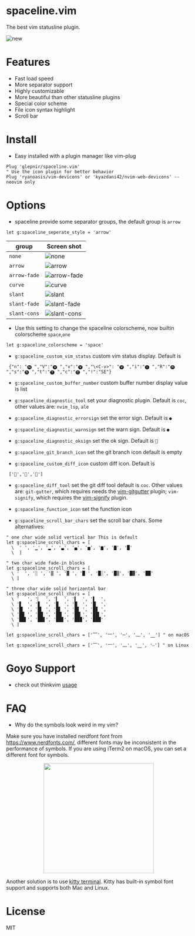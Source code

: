 # spaceline.vim

The best vim statusline plugin.

![new](https://user-images.githubusercontent.com/41671631/89755347-b4a72000-db11-11ea-8a01-e69c69e020ff.png)

# Features

- Fast load speed
- More separator support
- Highly customizable
- More beautiful than other statusline plugins
- Special color scheme
- File icon syntax highlight
- Scroll bar

# Install

- Easy installed with a plugin manager like vim-plug

```
Plug 'glepnir/spaceline.vim'
" Use the icon plugin for better behavior
Plug 'ryanoasis/vim-devicons' or 'kyazdani42/nvim-web-devicons' --neovim only
```

# Options

- spaceline provide some separator groups, the default group is `arrow`

```viml
let g:spaceline_seperate_style = 'arrow'
```

| group        | Screen shot                                                                                                         |
| ------------ | ------------------------------------------------------------------------------------------------------------------- |
| `none`       | ![none](https://user-images.githubusercontent.com/41671631/89510132-c54e5200-d802-11ea-90f5-2346d7e049ca.png)       |
| `arrow`      | ![arrow](https://user-images.githubusercontent.com/41671631/89510121-c2ebf800-d802-11ea-85d3-028ea21ab62d.png)      |
| `arrow-fade` | ![arrow-fade](https://user-images.githubusercontent.com/41671631/89510114-c0899e00-d802-11ea-8a95-a6f3f4857697.png) |
| `curve`      | ![curve](https://user-images.githubusercontent.com/41671631/89510127-c41d2500-d802-11ea-867e-d37fbb4fb182.png)      |
| `slant`      | ![slant](https://user-images.githubusercontent.com/41671631/89510140-c7181580-d802-11ea-8770-567d0dcccc07.png)      |
| `slant-fade` | ![slant-fade](https://user-images.githubusercontent.com/41671631/89510136-c5e6e880-d802-11ea-8892-3677e90d7086.png) |
| `slant-cons` | ![slant-cons](https://user-images.githubusercontent.com/41671631/89510589-5a514b00-d803-11ea-8228-dc8d8778f346.png) |

- Use this setting to change the spaceline colorscheme, now builtin colorscheme
  `space`,`one`

```viml
let g:spaceline_colorscheme = 'space'
```

- `g:spaceline_custom_vim_status` custom vim status display. Default is

```vim
 {"n": "🅝 ","V":"🅥 ","v":"🅥 ","\<C-v>": "🅥 ","i":"🅘 ","R":"🅡 ","s":"🅢 ","t":"🅣 ","c":"🅒 ","!":"SE"}
```

- `g:spaceline_custom_buffer_number` custom buffer number display value is list

- `g:spaceline_diagnostic_tool` set your diagnostic plugin. Default is `coc`, other values are:
  `nvim_lsp`, `ale`

- `g:spaceline_diagnostic_errorsign` set the error sign. Default is `●`
- `g:spaceline_diagnostic_warnsign` set the warn sign. Default is `●`
- `g:spaceline_diagnostic_oksign` set the ok sign. Default is ``

- `g:spaceline_git_branch_icon` set the git branch icon default is empty
- `g:spaceline_custom_diff_icon` custom diff icon. Default is

```vim
 ['','','']
```

- `g:spaceline_diff_tool` set the git diff tool default is `coc`.
  Other values are: `git-gutter`, which requires needs the [vim-gitgutter](https://github.com/airblade/vim-gitgutter) plugin;
  `vim-signify`, which requires the [vim-signify](https://github.com/mhinz/vim-signify) plugin.


- `g:spaceline_function_icon` set the function icon

- `g:spaceline_scroll_bar_chars` set the scroll bar chars. Some alternatives:

```vimscript
" one char wide solid vertical bar This is default
let g:spaceline_scroll_chars = [
  \  ' ', '▁', '▂', '▃', '▄', '▅', '▆', '▇', '█'
  \  ]

" two char wide fade-in blocks
let g:spaceline_scroll_chars = [
  \ '  ', '░ ', '▒ ', '▓ ', '█ ', '█░', '█▒', '█▓', '██'
  \ ]

" three char wide solid horizontal bar
let g:spaceline_scroll_chars = [
  \ '   ', '▏  ', '▎  ', '▍  ', '▌  ',
  \ '▋  ', '▊  ', '▉  ', '█  ', '█▏ ',
  \ '█▎ ', '█▍ ', '█▌ ', '█▋ ', '█▊ ',
  \ '█▉ ', '██ ', '██▏', '██▎', '██▍',
  \ '██▌', '██▋', '██▊', '██▉', '███'
  \ ]

let g:spaceline_scroll_chars = ['⎺', '⎻', '─', '⎼', '⎽'] " on macOS

let g:spaceline_scroll_chars = ['⎺', '⎻', '⎼', '⎽', '⎯'] " on Linux

```

# Goyo Support

- check out thinkvim [usage](https://github.com/hardcoreplayers/ThinkVim/blob/master/modules/module-goyo.vim)

# FAQ

- Why do the symbols look weird in my vim?

Make sure you have installed nerdfont font from https://www.nerdfonts.com/, different fonts may be inconsistent in the performance of symbols.
If you are using iTerm2 on macOS, you can set a different font for symbols.

<center>
  <img src="https://user-images.githubusercontent.com/41671631/88161810-0c551880-cc43-11ea-9699-17150cd7813a.png" height="300", weight="300"/>
</center>

Another solution is to use [kitty terminal](https://github.com/kovidgoyal/kitty). Kitty has built-in symbol font support and supports both
Mac and Linux.


# License

MIT

